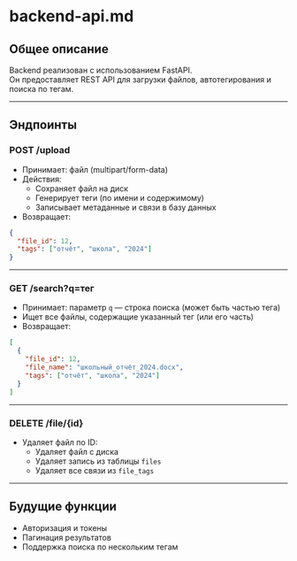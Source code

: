 # backend-api.md

## Общее описание

Backend реализован с использованием FastAPI.  
Он предоставляет REST API для загрузки файлов, автотегирования и поиска по тегам.

---

## Эндпоинты

### POST /upload

- Принимает: файл (multipart/form-data)
- Действия:
  - Сохраняет файл на диск
  - Генерирует теги (по имени и содержимому)
  - Записывает метаданные и связи в базу данных
- Возвращает:
```json
{
  "file_id": 12,
  "tags": ["отчёт", "школа", "2024"]
}
```

---

### GET /search?q=тег

- Принимает: параметр `q` — строка поиска (может быть частью тега)
- Ищет все файлы, содержащие указанный тег (или его часть)
- Возвращает:
```json
[
  {
    "file_id": 12,
    "file_name": "школьный_отчёт_2024.docx",
    "tags": ["отчёт", "школа", "2024"]
  }
]
```

---

### DELETE /file/{id}

- Удаляет файл по ID:
  - Удаляет файл с диска
  - Удаляет запись из таблицы `files`
  - Удаляет все связи из `file_tags`

---

## Будущие функции

- Авторизация и токены
- Пагинация результатов
- Поддержка поиска по нескольким тегам
